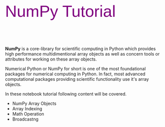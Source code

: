 <p style="font-family: Arial; font-size:3.75em;color:purple; font-style:bold"><br>
NumPy Tutorial</p><br>

**NumPy** is a core-library for scientific computing in Python which provides high performance multidimentional array objects as well as concern tools or attributes for working on these array objects. 

Numerical Python or NumPy for short is one of the most foundational packages for numerical computing in Python. In fact, most advanced computational packages providing scientific functionality use it's array objects.

In these notebook tutorial following content will be covered.

- NumPy Array Objects
- Array Indexing 
- Math Operation
- Broadcastng
